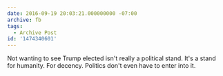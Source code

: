 ```yaml
---
date: 2016-09-19 20:03:21.000000000 -07:00
archive: fb
tags: 
  - Archive Post
id: '1474340601'
---
```


Not wanting to see Trump elected isn't really a political stand. It's a stand for humanity. For decency. Politics don't even have to enter into it.
